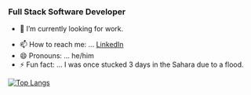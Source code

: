 ### Full Stack Software Developer



- 🔭 I’m currently looking for work.

<!-- - 🤔 I’m looking for help with ...
- 💬 Ask me about ... -->
- 📫 How to reach me: ... [LinkedIn](https://www.linkedin.com/in/sebastien-denommee-038b7252/)
- 😄 Pronouns: ... he/him
- ⚡ Fun fact: ... I was once stucked 3 days in the Sahara due to a flood.

[![Top Langs](https://github-readme-stats.vercel.app/api/top-langs/?username=mrsebastino&layout=compact)](https://github.com/mrsebastino/github-readme-stats)
